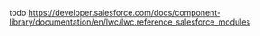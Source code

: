 todo
https://developer.salesforce.com/docs/component-library/documentation/en/lwc/lwc.reference_salesforce_modules
